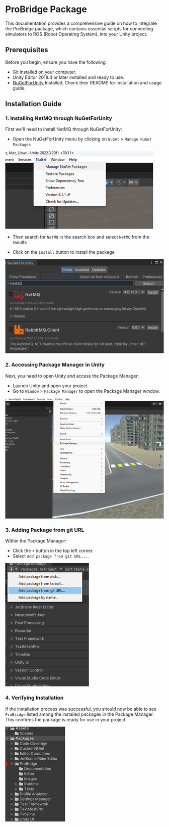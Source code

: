 # ProBridge Package

This documentation provides a comprehensive guide on how to integrate the ProBridge package, which contains essential scripts for connecting simulators to ROS (Robot Operating System), into your Unity project.

## Prerequisites

Before you begin, ensure you have the following:

- Git installed on your computer.
- Unity Editor 2018.4 or later installed and ready to use.
- [NuGetForUnity](https://github.com/GlitchEnzo/NuGetForUnity) Installed, Check their README for installation and usage guide.

## Installation Guide

### 1. Installing NetMQ through NuGetForUnity

First we'll need to install NetMQ through NuGetForUnity:

- Open the NuGetForUnity menu by clicking on  `NuGet` > `Manage NuGet Packages`

![NuGetMenu](/Images/NFU%20menu.png)

- Then search for `NetMQ` in the search box and select `NetMQ` from the results

- Click on the `Install` button to install the package

![NuGetSearch](/Images/NFU%20search.png)

### 2. Accessing Package Manager in Unity

Next, you need to open Unity and access the Package Manager:

- Launch Unity and open your project.
- Go to `Window` > `Package Manager` to open the Package Manager window.

![Package Manager Guide](Images/pm.png "Guide to Access Package Manager in Unity")

### 3. Adding Package from git URL

Within the Package Manager:

- Click the `+` button in the top left corner.
- Select `Add package from git URL...`.

![Package Manager Add](Images/pm_add.png "Add package from git URL")

### 4. Verifying Installation

If the installation process was successful, you should now be able to see `ProBridge` listed among the installed packages in the Package Manager. This confirms the package is ready for use in your project.

![Package Folder](Images/packages_folder.png "Navigating to the ProBridge Package")
